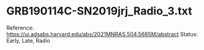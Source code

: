# GRB190114C-SN2019jrj_Radio_3.txt

Reference: https://ui.adsabs.harvard.edu/abs/2021MNRAS.504.5685M/abstract
Status: Early, Late, Radio